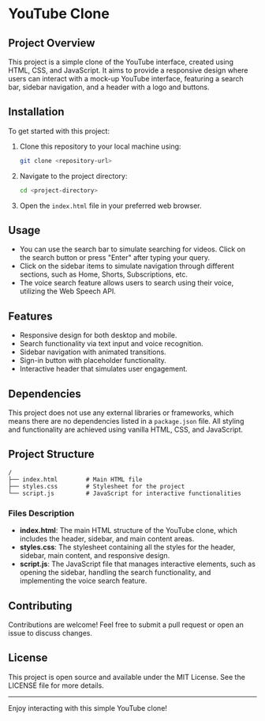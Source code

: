 # YouTube Clone

## Project Overview
This project is a simple clone of the YouTube interface, created using HTML, CSS, and JavaScript. It aims to provide a responsive design where users can interact with a mock-up YouTube interface, featuring a search bar, sidebar navigation, and a header with a logo and buttons.

## Installation
To get started with this project:
1. Clone this repository to your local machine using:
   ```bash
   git clone <repository-url>
   ```
2. Navigate to the project directory:
   ```bash
   cd <project-directory>
   ```
3. Open the `index.html` file in your preferred web browser.

## Usage
- You can use the search bar to simulate searching for videos. Click on the search button or press "Enter" after typing your query.
- Click on the sidebar items to simulate navigation through different sections, such as Home, Shorts, Subscriptions, etc.
- The voice search feature allows users to search using their voice, utilizing the Web Speech API.

## Features
- Responsive design for both desktop and mobile.
- Search functionality via text input and voice recognition.
- Sidebar navigation with animated transitions.
- Sign-in button with placeholder functionality.
- Interactive header that simulates user engagement.

## Dependencies
This project does not use any external libraries or frameworks, which means there are no dependencies listed in a `package.json` file. All styling and functionality are achieved using vanilla HTML, CSS, and JavaScript.

## Project Structure
```
/
├── index.html        # Main HTML file
├── styles.css        # Stylesheet for the project
└── script.js         # JavaScript for interactive functionalities
```

### Files Description
- **index.html**: The main HTML structure of the YouTube clone, which includes the header, sidebar, and main content areas.
- **styles.css**: The stylesheet containing all the styles for the header, sidebar, main content, and responsive design.
- **script.js**: The JavaScript file that manages interactive elements, such as opening the sidebar, handling the search functionality, and implementing the voice search feature.

## Contributing
Contributions are welcome! Feel free to submit a pull request or open an issue to discuss changes.

## License
This project is open source and available under the MIT License. See the LICENSE file for more details.

---
Enjoy interacting with this simple YouTube clone!
